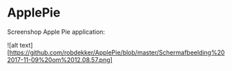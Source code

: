 # ApplePie

Screenshop Apple Pie application:

![alt text][https://github.com/robdekker/ApplePie/blob/master/Schermafbeelding%202017-11-09%20om%2012.08.57.png]
